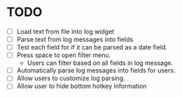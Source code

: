 # TODO

- [ ] Load text from file into log widget
- [ ] Parse text from log messages into fields
- [ ] Test each field for if it can be parsed as a date field.
- [ ] Press space to open filter menu.
  - Users can filter based on all fields in log message.
- [ ] Automatically parse log messages into fields for users.
- [ ] Allow users to customize log parsing.
- [ ] Allow user to hide bottom hotkey information
